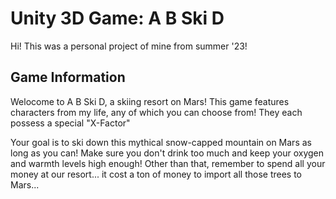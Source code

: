 # Unity 3D Game: A B Ski D

Hi! This was a personal project of mine from summer '23!

## Game Information

Welocome to A B Ski D, a skiing resort on Mars! This game features characters from my life, any of which you can choose from! They each possess a special "X-Factor" 

Your goal is to ski down this mythical snow-capped mountain on Mars as long as you can! Make sure you don't drink too much and keep your oxygen and warmth levels high enough! Other than that, remember to spend all your money at our resort... it cost a ton of money to import all those trees to Mars...

	
